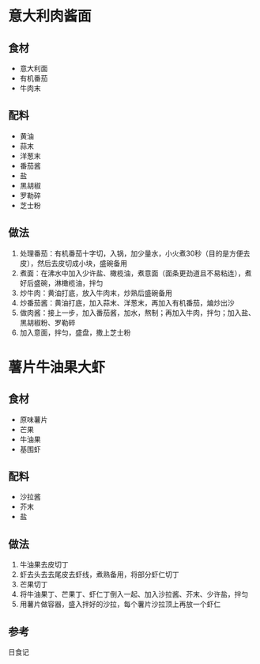 
# 意大利肉酱面

## 食材

* 意大利面
* 有机番茄
* 牛肉末

## 配料

* 黄油
* 蒜末
* 洋葱末
* 番茄酱
* 盐
* 黑胡椒
* 罗勒碎
* 芝士粉

## 做法

1. 处理番茄：有机番茄十字切，入锅，加少量水，小火煮30秒（目的是方便去皮），然后去皮切成小块，盛碗备用
2. 煮面：在沸水中加入少许盐、橄榄油，煮意面（面条更劲道且不易粘连），煮好后盛碗，淋橄榄油，拌匀
3. 炒牛肉：黄油打底，放入牛肉末，炒熟后盛碗备用
4. 炒番茄酱：黄油打底，加入蒜末、洋葱末，再加入有机番茄，煸炒出沙
5. 做肉酱：接上一步，加入番茄酱，加水，熬制；再加入牛肉，拌匀；加入盐、黑胡椒粉、罗勒碎
6. 加入意面，拌匀，盛盘，撒上芝士粉


# 薯片牛油果大虾

## 食材

* 原味薯片
* 芒果
* 牛油果
* 基围虾

## 配料

* 沙拉酱
* 芥末
* 盐

## 做法

1. 牛油果去皮切丁
2. 虾去头去去尾皮去虾线，煮熟备用，将部分虾仁切丁
3. 芒果切丁
4. 将牛油果丁、芒果丁、虾仁丁倒入一起、加入沙拉酱、芥末、少许盐，拌匀
5. 用薯片做容器，盛入拌好的沙拉，每个薯片沙拉顶上再放一个虾仁


## 参考

日食记
